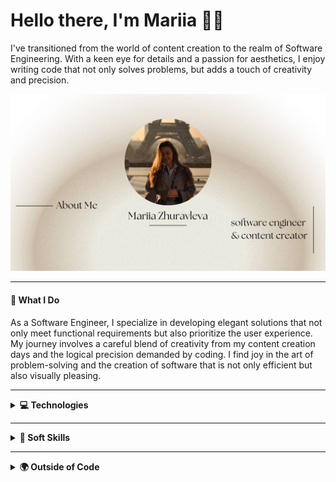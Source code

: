 # Hello there, I'm Mariia 👩‍💻

I've transitioned from the world of content creation to the realm of Software Engineering. With a keen eye for details and a passion for aesthetics, I enjoy writing code that not only solves problems, but adds a touch of creativity and precision.

![Banner](https://raw.githubusercontent.com/maria-zhuravleva/images/main/banner.png)

---
#### 🎨 What I Do

As a Software Engineer, I specialize in developing elegant solutions that not only meet functional requirements but also prioritize the user experience. My journey involves a careful blend of creativity from my content creation days and the logical precision demanded by coding. I find joy in the art of problem-solving and the creation of software that is not only efficient but also visually pleasing.

---
<details>
  <summary><b> 💻 Technologies</b></summary>

#### Frontend
- ![React](https://img.shields.io/badge/React-17.0.2-61DAFB?style=flat-square&logo=react&labelColor=black)
- ![JavaScript](https://img.shields.io/badge/JavaScript-ES6%2B-F7DF1E?style=flat-square&logo=javascript&labelColor=black)

- ![HTML5](https://img.shields.io/badge/HTML5-E34F26?style=flat-square&logo=html5&logoColor=white&labelColor=F16529&color=F16529)
- ![CSS3](https://img.shields.io/badge/CSS3-1572B6?style=flat-square&logo=css3&labelColor=001F3F&color=001F3F)
- ![Responsive Web Design](https://img.shields.io/badge/Responsive%20Web%20Design-00D8FF?style=flat-square)

#### Backend
- ![Django](https://img.shields.io/badge/Django-3.2.4-092E20?style=flat-square&logo=django&labelColor=black)
- ![Node.js](https://img.shields.io/badge/Node.js-14.17.3-339933?style=flat-square&logo=node.js&labelColor=black)
- ![Express](https://img.shields.io/badge/Express-4.17.1-000000?style=flat-square&logo=express&labelColor=black&color=white)
- ![Python](https://img.shields.io/badge/Python-3.8-3776AB?style=flat-square&logo=python&labelColor=black&color=001F3F)
- ![RESTful APIs](https://img.shields.io/badge/RESTful%20APIs-F16529?style=flat-square)

#### Database
- ![PostgreSQL](https://img.shields.io/badge/PostgreSQL-13.3-336791?style=flat-square&logo=postgresql&labelColor=black&color=001F3F)
- ![MongoDB](https://img.shields.io/badge/MongoDB-4.4-47A248?style=flat-square&logo=mongodb&labelColor=black)

#### Version Control
- ![Git](https://img.shields.io/badge/Git-2.32.0-F05032?style=flat-square&logo=git&labelColor=black)
- ![GitHub](https://img.shields.io/badge/GitHub-181717?style=flat-square&logo=github)

#### Development Tools
- ![Visual Studio Code](https://img.shields.io/badge/Visual%20Studio%20Code-1.59-007ACC?style=flat-square&logo=visual-studio-code&logoColor=007ACC&labelColor=black&color=001F3F)
- ![Postman](https://img.shields.io/badge/Postman-8.12.1-FF6C37?style=flat-square&logo=postman&labelColor=black)

#### Other
- ![npm](https://img.shields.io/badge/npm-7.20.3-CB3837?style=flat-square&logo=npm&labelColor=black&color=600000)

</details>


---
<details>
  <summary><b> 🌟 Soft Skills</b></summary>

- Strong Problem-Solving Abilities: Proven track record of tackling complex issues and devising effective solutions
- Effective Communication: Translating complex concepts into user-friendly terms
- Attention to Detail: Ensuring every line of code meets high standards
- Creativity: Bringing a creative mindset to problem-solving and software design
- Adaptability: Being flexible and open to learning new technologies and methodologies
- Collaboration: Working effectively within a team, sharing knowledge, and contributing to a positive team dynamic
- User Empathy: Understanding end-users' needs and designing solutions with their experience in mind
- Time Management: Efficiently managing time and priorities to meet deadlines and project goals
- Continuous Learning: Staying updated on industry trends and new technologies to improve skills and knowledge
- Critical Thinking: Analyzing and evaluating situations, making informed decisions, and anticipating potential issues


</details>

---
<details>
  <summary><b> 🌍 Outside of Code</b></summary>

Exploring beyond the lines of code, I engage in activities that satisfy my adventurous side:

- **Traveling:** Discovering new cultures and savoring the diversity that our world offers
- **Snowboarding:** Conquering slopes and embracing the thrill of winter sports
- **Hiking:** Exploring scenic trails, capturing nature's beauty through each step
- **Photography:** Freezing moments in time, telling stories through the lens






